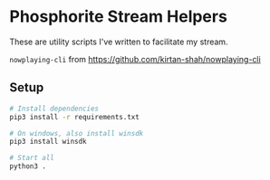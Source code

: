 # Phosphorite Stream Helpers

These are utility scripts I've written to facilitate my stream.

`nowplaying-cli` from https://github.com/kirtan-shah/nowplaying-cli


## Setup

```bash
# Install dependencies
pip3 install -r requirements.txt

# On windows, also install winsdk
pip3 install winsdk

# Start all
python3 .
```
